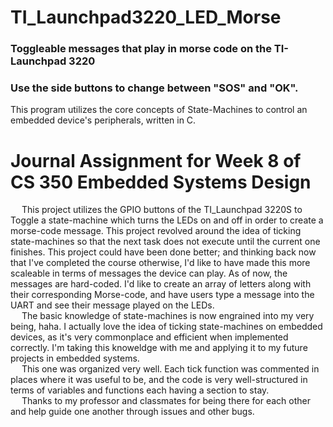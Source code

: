 # TI_Launchpad3220_LED_Morse
<h3>Toggleable messages that play in morse code on the TI-Launchpad 3220</h3>

<h3>
Use the side buttons to change between "SOS" and "OK".
</h3>

This program utilizes the core concepts of State-Machines to control an embedded device's peripherals, written in C.

# Journal Assignment for Week 8 of CS 350 Embedded Systems Design
&emsp; This project utilizes the GPIO buttons of the TI_Launchpad 3220S to Toggle a state-machine which turns the LEDs on and off in order to create a morse-code message. This project revolved around the idea of ticking state-machines so that the next task does not execute until the current one finishes. This project could have been done better; and thinking back now that I've completed the course otherwise, I'd like to have made this more scaleable in terms of messages the device can play. As of now, the messages are hard-coded. I'd like to create an array of letters along with their corresponding Morse-code, and have users type a message into the UART and see their message played on the LEDs.
<br>
&emsp; The basic knowledge of state-machines is now engrained into my very being, haha. I actually love the idea of ticking state-machines on embedded devices, as it's very commonplace and efficient when implemented correctly. I'm taking this knoweldge with me and applying it to my future projects in embedded systems.
<br>
&emsp; This one was organized very well. Each tick function was commented in places where it was useful to be, and the code is very well-structured in terms of variables and functions each having a section to stay.
<br>
&emsp; Thanks to my professor and classmates for being there for each other and help guide one another through issues and other bugs.

